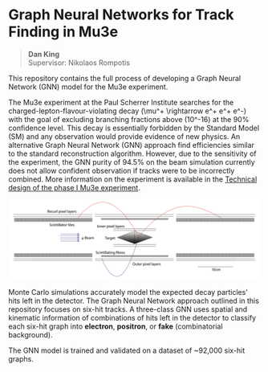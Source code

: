 # Graph Neural Networks for Track Finding in Mu3e
> **Dan King**  
> Supervisor: Nikolaos Rompotis

This repository contains the full process of developing a Graph Neural Network (GNN) model for the Mu3e experiment.

The Mu3e experiment at the Paul Scherrer Institute searches for the charged-lepton-flavour-violating decay \(\mu^+ \rightarrow e^+ e^+ e^-\) with the goal of excluding branching fractions above \(10^-16\) at the 90% confidence level. This decay is essentially forbidden by the Standard Model (SM) and any observation would provide evidence of new physics. An alternative Graph Neural Network (GNN) approach find efficiencies similar to the standard reconstruction algorithm. However, due to the sensitivity of the experiment, the GNN purity of 94.5\% on the beam simulation currently does not allow confident observation if tracks were to be incorrectly combined. More information on the experiment is available in the [Technical design of the phase I Mu3e experiment](https://arxiv.org/abs/2009.11690).

![Mu3e TDR Detector](images/Design_Recurling_tracks.png)

Monte Carlo simulations accurately model the expected decay particles' hits left in the detector. The Graph Neural Network approach outlined in this repository focuses on six-hit tracks. A three-class GNN uses spatial and kinematic information of combinations of hits left in the detector to classify each six-hit graph into **electron**, **positron**, or **fake** (combinatorial background).

The GNN model is trained and validated on a dataset of ~92,000 six-hit graphs.